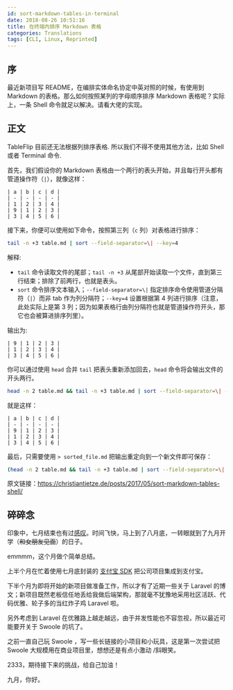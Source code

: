 ```yaml
---
id: sort-markdown-tables-in-terminal
date: 2018-08-26 10:51:16
title: 在终端内排序 Markdown 表格
categories: Translations
tags: [CLI, Linux, Reprinted]
---
```


## 序

最近新项目写 README，在编排实体命名协定中英对照的时候，有使用到 Markdown 的表格。那么如何按照某列的字母顺序排序 Markdown 表格呢？实际上，一条 Shell 命令就足以解决。请看大佬的实现。

## 正文

TableFlip 目前还无法根据列排序表格. 所以我们不得不使用其他方法，比如 Shell 或者 Terminal 命令.

首先，我们假设你的 Markdown 表格由一个两行的表头开始，并且每行开头都有管道操作符（`|`），就像这样：

```
| a | b | c | d |
| - | - | - | - |
| 1 | 2 | 3 | 4 |
| 9 | 1 | 2 | 3 |
| 3 | 4 | 5 | 6 |
```

接下来，你便可以使用如下命令，按照第三列（`c` 列）对表格进行排序：

```bash
tail -n +3 table.md | sort --field-separator=\| --key=4
```

解释:

- `tail` 命令读取文件的尾部；`tail -n +3` 从尾部开始读取一个文件，直到第三行结束；排除了前两行，也就是表头。
- `sort` 命令排序文本输入；`--field-separator=\|` 指定排序命令使用管道分隔符（`|`）而非 tab 作为列分隔符；`--key=4` 设置根据第 4 列进行排序（注意，此处实际上是第 3 列；因为如果表格行由列分隔符也就是管道操作符开头，那它也会被算进排序列里）。

输出为:

```
| 9 | 1 | 2 | 3 |
| 1 | 2 | 3 | 4 |
| 3 | 4 | 5 | 6 |
```

你可以通过使用 `head` 合并 `tail` 把表头重新添加回去，`head` 命令将会输出文件的开头两行。

```bash
head -n 2 table.md && tail -n +3 table.md | sort --field-separator=\| --key=4
```

就是这样：

```
| a | b | c | d |
| - | - | - | - |
| 9 | 1 | 2 | 3 |
| 1 | 2 | 3 | 4 |
| 3 | 4 | 5 | 6 |
```

最后，只需要使用 `> sorted_file.md` 把输出重定向到一个新文件即可保存：

```bash
(head -n 2 table.md && tail -n +3 table.md | sort --field-separator=\| --key=4) > sorted_table.md
```

原文链接：<https://christiantietze.de/posts/2017/05/sort-markdown-tables-shell/>

## 碎碎念

印象中，七月结束也有过[感叹](https://wi1dcard.dev/posts/git-randomize-commit-message/)。时间飞快，马上到了八月底，一转眼就到了九月开学（<del>和女朋友见面</del>）的日子。

emmmm，这个月做个简单总结。

上半个月在忙着使用七月底封装的 [支付宝 SDK](https://github.com/wi1dcard/alipay-sdk-php) 把公司项目集成到支付宝。

下半个月为即将开始的新项目做准备工作，所以才有了近期一些关于 Laravel 的博文；新项目既然老板信任地丢给我做后端架构，那就毫不犹豫地采用社区活跃、代码优雅、轮子多的当红炸子鸡 Laravel 啦。

另外考虑到 Laravel 在优雅路上越走越远，由于并发性能也不容忽视，所以最近可能要开关于 Swoole 的坑了。

之前一直自己玩 Swoole ，写一些长链接的小项目和小玩具，这是第一次尝试把 Swoole 大规模用在商业项目里，想想还是有点小激动 /斜眼笑。

2333，期待接下来的挑战，给自己加油！

九月，你好。
